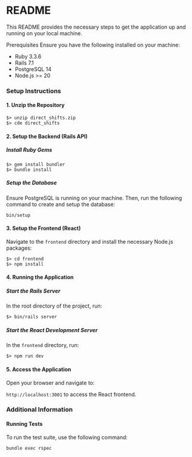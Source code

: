 # README

This README provides the necessary steps to get the application up and running on your local machine.

Prerequisites
Ensure you have the following installed on your machine:

- Ruby 3.3.6
- Rails 7.1
- PostgreSQL 14
- Node.js >= 20

### Setup Instructions

#### 1. Unzip the Repository

```
$> unzip direct_shifts.zip
$> cde direct_shifts
```

#### 2. Setup the Backend (Rails API)

##### Install Ruby Gems

```
$> gem install bundler
$> bundle install
```

##### Setup the Database

Ensure PostgreSQL is running on your machine. Then, run the following command to create and setup the database:

```
bin/setup
```

#### 3. Setup the Frontend (React)

Navigate to the `frontend` directory and install the necessary Node.js packages:

```
$> cd frontend
$> npm install
```

#### 4. Running the Application

##### Start the Rails Server

In the root directory of the project, run:

```
$> bin/rails server
```

##### Start the React Development Server

In the `frontend` directory, run:

```
$> npm run dev
```

#### 5. Access the Application

Open your browser and navigate to:

`http://localhost:3001` to access the React frontend.

### Additional Information

#### Running Tests

To run the test suite, use the following command:

`bundle exec rspec`
